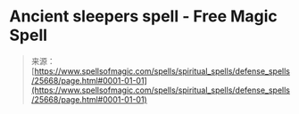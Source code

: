 <!--yml
category: 未分类
date: 2024-06-12 19:12:41
-->

# Ancient sleepers spell - Free Magic Spell

> 来源：[https://www.spellsofmagic.com/spells/spiritual_spells/defense_spells/25668/page.html#0001-01-01](https://www.spellsofmagic.com/spells/spiritual_spells/defense_spells/25668/page.html#0001-01-01)